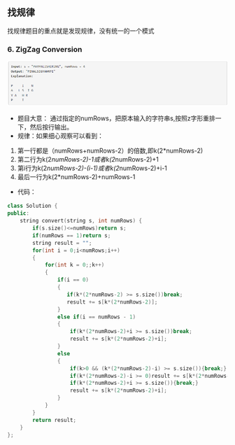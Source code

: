 ## 找规律
找规律题目的重点就是发现规律，没有统一的一个模式
### 6. ZigZag Conversion
![例子](https://github.com/binyi10/leetcode_todo/raw/master/题目的截图/6_0.png)


- 题目大意： 通过指定的numRows，把原本输入的字符串s,按照z字形重排一下，然后按行输出。
- 规律：如果细心观察可以看到：
1. 第一行都是（numRows+numRows-2）的倍数,即k(2*numRows-2)
2. 第二行为k(2*numRows-2)-1或者k(2*numRows-2)+1
3. 第i行为k(2*numRows-2)-(i-1)或者k(2*numRows-2)+i-1
4. 最后一行为k(2*numRows-2)+numRows-1

- 代码：
```cpp
class Solution {
public:
    string convert(string s, int numRows) {
        if(s.size()<=numRows)return s;
        if(numRows == 1)return s;
        string result = "";
        for(int i = 0;i<numRows;i++)
        {
            for(int k = 0;;k++)
            {
                if(i == 0)
                {
                   if(k*(2*numRows-2) >= s.size())break;
                   result += s[k*(2*numRows-2)];
                }
                else if(i == numRows - 1)
                {
                    if(k*(2*numRows-2)+i >= s.size())break;
                    result += s[k*(2*numRows-2)+i];
                }
                else
                {
                    if(k>0 && (k*(2*numRows-2)-i) >= s.size()){break;}
                    if(k*(2*numRows-2)-i >= 0)result += s[k*(2*numRows-2)-i];
                    if(k*(2*numRows-2)+i >= s.size()){break;}
                    result += s[k*(2*numRows-2)+i];
                }
            }
        }
        return result;
    }
};  
```
